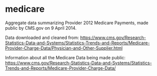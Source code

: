 medicare
========

Aggregate data summarizing Provider 2012 Medicare Payments, made public by CMS.gov on 9 April 2014.

Data downloaded and cleaned from:
https://www.cms.gov/Research-Statistics-Data-and-Systems/Statistics-Trends-and-Reports/Medicare-Provider-Charge-Data/Physician-and-Other-Supplier.html

Information about all the Medicare Data being made public:
https://www.cms.gov/Research-Statistics-Data-and-Systems/Statistics-Trends-and-Reports/Medicare-Provider-Charge-Data/

